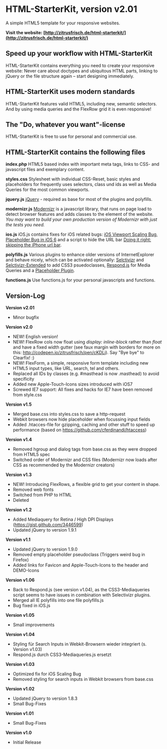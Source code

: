 # HTML-StarterKit, version v2.01
A simple HTML5 template for your responsive websites.

**Visit the website: [http://zitrusfrisch.de/html-starterkit/](http://zitrusfrisch.de/html-starterkit/)**

## Speed up your workflow with HTML-StarterKit
HTML-StarterKit contains everything you need to create your responsive website: Never care about doctypes and ubiquitous HTML parts, linking to jQuery or the file structure again – start designing immediately.

## HTML-StarterKit uses modern standards
HTML-StarterKit features valid HTML5, including new, semantic selectors. And by using media queries and the FlexRow grid it is even responsive!

## The "Do, whatever you want"-license
HTML-StarterKit is free to use for personal and commercial use.

## HTML-StarterKit contains the following files

**index.php**
HTML5 based index with important meta tags, links to CSS- and javascript files and exemplary content.

**styles.css**
Stylesheet with individual CSS-Reset, basic styles and placeholders for frequently uses selectors, class und ids as well as Media Queries for the most common viewports.

**jquery.js**
[jQuery](http://jquery.com/) - required as base for most of the plugins and polyfills.

**modernizr.js**
[Modernizr](http://modernizr.com/) is a javascript library, that runs on page load to detect browser features and adds classes to  the <html> element of the website.
*You may want to build your own production version of Modernizr with just the tests you need.*

**ios.js**
iOS.js contains fixes for iOS related bugs: [iOS Viewport Scaling Bug](https://gist.github.com/901295), [Placeholder Bug in iOS 6](http://mooki83.tistory.com) and a script to hide the URL bar [Doing it right: skipping the iPhone url bar](http://remysharp.com/2010/08/05/doing-it-right-skipping-the-iphone-url-bar/).

**polyfills.js**
Various plugins to enhance older versions of InternetExplorer and behave nicely, which can be activated optionally: [Selctivizr](http://selectivizr.com) and [Selctivizr-Extended](http://github.com/keithclark/JQuery-Extended-Selectors) to add CSS3 psuedoclasses, [Respond.js](http://j.mp/respondjs) for Media Queries and a [Placeholder Plugin](https://github.com/mathiasbynens/jquery-placeholder).

**functions.js**
Use functions.js for your personal javascripts and functions.


## Version-Log  

**Version v2.01** 
+ Minor bugfix

**Version v2.0** 
+ NEW! English version! 
+ NEW! FlexRow cols now float using _display: inline-block_ rather than _float_ and have a fixed width gutter (see faux margin with borders for more on this: http://codepen.io/zitrusfrisch/pen/cKDLj). Say "Bye bye" to Clearfix! :)
+ NEW! FlexForm, a simple, responsive form template including new HTML5 input types, like URL, search, tel and others.
+ Replaced all IDs by classes (e.g. #masthead is now .masthead) to avoid specificity
+ Added new Apple-Touch-Icons sizes introduced with iOS7
+ Screwed IE7 support: All fixes and hacks for IE7 have been removed from style.css

**Version v1.5**  
+ Merged base.css into styles.css to save a http-request
+ Webkit browsers now hide placeholder when focussing input fields
+ Added .htacces-file for gzipping, caching and other stuff to speed up performance (based on https://github.com/cferdinandi/htaccess)  

**Version v1.4**
+ Removed hgroup and dialog tags from base.css as they were dropped from HTML5 spec  
+ Switched order of Modernizr and CSS files (Modernizr now loads after CSS as recommended by the Modernizr creators)

**Version v1.3**
+ NEW! Introducing FlexRows, a flexible grid to get your content in shape.
+ Removed web fonts
+ Switched from PHP to HTML
+ Deleted <dialog> from base.css (deprecated)

**Version v1.2**
+ Added Mediaquery for Retina / High DPI Displays (https://gist.github.com/3446599)
+ Updated jQuery to version 1.9.1

**Version v1.1**
+ Updated jQuery to version 1.9.0
+ Removed empty placeholder pseudoclass (Triggers weird bug in Firefox)
+ Added links for Favicon and Apple-Touch-Icons to the header and DEMO-Icons

**Version v1.06**
+ Back to Respond.js (see version v1.04), as the CSS3-Mediaqueries script seems to have issues in combination with Selectivizr plugins.
+ Merged all IE polyfills into one file polyfills.js
+ Bug fixed in iOS.js

**Version v1.05**
+ Small improvements

**Version v1.04**
+ Styling für Search Inputs in Webkit-Browsern wieder integriert (s. Version v1.03)
+ Respond.js durch CSS3-Mediaqueries.js ersetzt

**Version v1.03**
+ Optimized fix for iOS Scaling Bug
+ Removed styling for search inputs in Webkit browsers from base.css

**Version v1.02**
+ Updated jQuery to version 1.8.3
+ Small Bug-Fixes

**Version v1.01**
+ Small Bug-Fixes

**Version v1.0**
+ Initial Release

